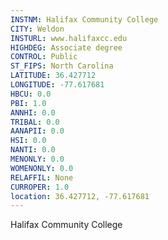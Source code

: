 ```yaml
---
INSTNM: Halifax Community College
CITY: Weldon
INSTURL: www.halifaxcc.edu
HIGHDEG: Associate degree
CONTROL: Public
ST_FIPS: North Carolina
LATITUDE: 36.427712
LONGITUDE: -77.617681
HBCU: 0.0
PBI: 1.0
ANNHI: 0.0
TRIBAL: 0.0
AANAPII: 0.0
HSI: 0.0
NANTI: 0.0
MENONLY: 0.0
WOMENONLY: 0.0
RELAFFIL: None
CURROPER: 1.0
location: 36.427712, -77.617681
---
```

Halifax Community College